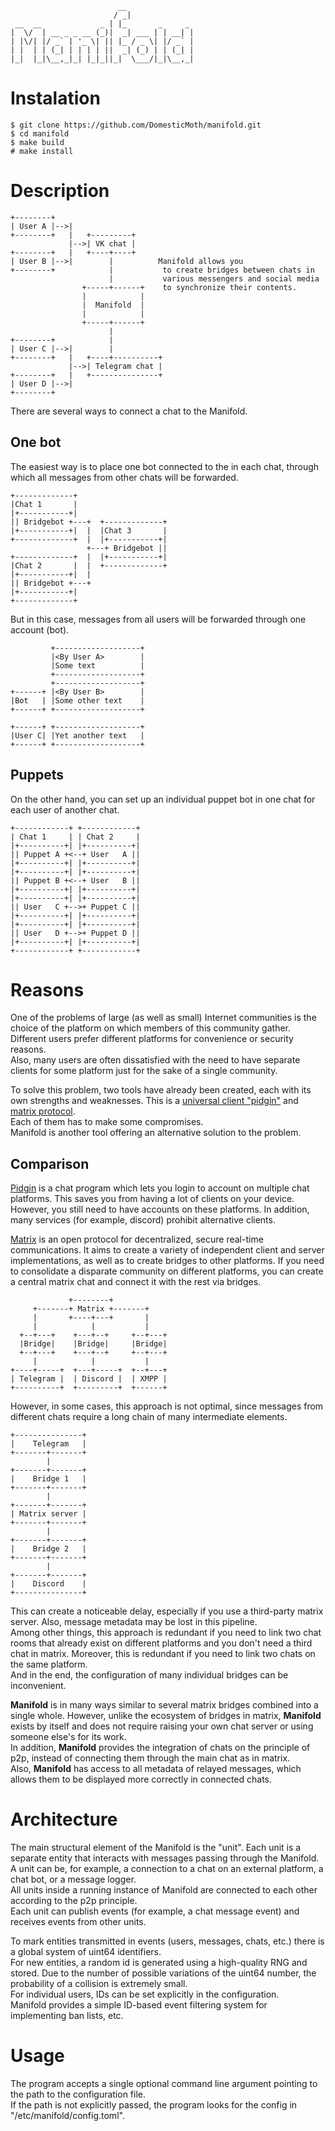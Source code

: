 ```
                        __
                       / _|
 __  __             _ | |_       _     _ 
|  \/  | __ _ _ __ (_)|  _| ___ | | __| |
| |\/| |/ _` | '_ \| || |_ / _ \| |/ _` |
| |  | | (_| | | | | ||  _| (_) | | (_| |
|_|  |_|\__,_|_| |_|_||_|  \___/|_|\__,_|
```
# Instalation
```
$ git clone https://github.com/DomesticMoth/manifold.git
$ cd manifold
$ make build
# make install
```
# Description
```
+--------+
| User A |-->|
+--------+   |   +---------+
             |-->| VK chat |
+--------+   |   +----+----+
| User B |-->|        |          Manifold allows you
+--------+            |           to create bridges between chats in
                      |           various messengers and social media
                +-----+------+    to synchronize their contents.
                |            |
                |  Manifold  |
                |            |
                +-----+------+
                      |
+--------+            |
| User C |-->|        |
+--------+   |   +----+----------+
             |-->| Telegram chat |
+--------+   |   +---------------+
| User D |-->|
+--------+
```
There are several ways to connect a chat to the Manifold.
## One bot
The easiest way is to place one bot connected to the  in each chat, through which all messages from other chats will be forwarded.  
```
+-------------+
|Chat 1       |
|+-----------+|                     
|| Bridgebot +---+  +-------------+  
|+-----------+|  |  |Chat 3       |  
+-------------+  |  |+-----------+|
                 +---+ Bridgebot ||
+-------------+  |  |+-----------+|
|Chat 2       |  |  +-------------+
|+-----------+|  |
|| Bridgebot +---+
|+-----------+|
+-------------+
```
But in this case, messages from all users will be forwarded through one account (bot).
```
         +-------------------+
         |<By User A>        |
         |Some text          |
         +-------------------+
         +-------------------+
+------+ |<By User B>        |
|Bot   | |Some other text    |
+------+ +-------------------+

+------+ +-------------------+
|User C| |Yet another text   |
+------+ +-------------------+
```

## Puppets
On the other hand, you can set up an individual puppet bot in one chat for each user of another chat.  
```
+------------+ +------------+
| Chat 1     | | Chat 2     |
|+----------+| |+----------+|
|| Puppet A +<--+ User   A ||
|+----------+| |+----------+|
|+----------+| |+----------+|
|| Puppet B +<--+ User   B ||
|+----------+| |+----------+|
|+----------+| |+----------+|
|| User   C +-->+ Puppet C ||
|+----------+| |+----------+|
|+----------+| |+----------+|
|| User   D +-->+ Puppet D ||
|+----------+| |+----------+|
+------------+ +------------+
```

# Reasons
One of the problems of large (as well as small) Internet communities is the choice of the platform on which members of this community gather.  
Different users prefer different platforms for convenience or security reasons.   
Also, many users are often dissatisfied with the need to have separate clients for some platform just for the sake of a single community.  
  
To solve this problem, two tools have already been created, each with its own strengths and weaknesses. This is a [universal client "pidgin"](https://www.pidgin.im) and [matrix protocol](https://matrix.org).  
Each of them has to make some compromises.  
Manifold is another tool offering an alternative solution to the problem.  

## Comparison
[Pidgin](https://www.pidgin.im) is a chat program which lets you login to account on multiple chat platforms. This saves you from having a lot of clients on your device. However, you still need to have accounts on these platforms. In addition, many services (for example, discord) prohibit alternative clients.  
  
[Matrix](https://matrix.org) is an open protocol for decentralized, secure real-time communications. It aims to create a variety of independent client and server implementations, as well as to create bridges to other platforms. If you need to consolidate a disparate community on different platforms, you can create a central matrix chat and connect it with the rest via bridges.
```
             +--------+
     +-------+ Matrix +-------+
     |       +----+---+       |
     |            |           |
  +--+---+    +---+--+     +--+---+
  |Bridge|    |Bridge|     |Bridge|
  +--+---+    +---+--+     +--+---+
     |            |           |
+----+-----+  +---+-----+  +--+---+
| Telegram |  | Discord |  | XMPP |
+----------+  +---------+  +------+
```
However, in some cases, this approach is not optimal, since messages from different chats require a long chain of many intermediate elements.
```
+---------------+
|    Telegram   |
+-------+-------+
        |
+-------+-------+
|    Bridge 1   |
+-------+-------+
        |
+-------+-------+
| Matrix server |
+-------+-------+
        |
+-------+-------+
|    Bridge 2   |
+-------+-------+
        |
+-------+-------+
|    Discord    |
+---------------+
```
This can create a noticeable delay, especially if you use a third-party matrix server. Also, message metadata may be lost in this pipeline.  
Among other things, this approach is redundant if you need to link two chat rooms that already exist on different platforms and you don't need a third chat in matrix. Moreover, this is redundant if you need to link two chats on the same platform.  
And in the end, the configuration of many individual bridges can be inconvenient.  
  
**Manifold** is in many ways similar to several matrix bridges combined into a single whole. However, unlike the ecosystem of bridges in matrix, **Manifold** exists by itself and does not require raising your own chat server or using someone else's for its work.  
In addition, **Manifold** provides the integration of chats on the principle of p2p, instead of connecting them through the main chat as in matrix.  
Also, **Manifold** has access to all metadata of relayed messages, which allows them to be displayed more correctly in connected chats.  

# Architecture
The main structural element of the Manifold is the "unit". Each unit is a separate entity that interacts with messages passing through the Manifold.  
A unit can be, for example, a connection to a chat on an external platform, a chat bot, or a message logger.  
All units inside a running instance of Manifold are connected to each other according to the p2p principle.  
Each unit can publish events (for example, a chat message event) and receives events from other units.  
  
To mark entities transmitted in events (users, messages, chats, etc.) there is a global system of uint64 identifiers.  
For new entities, a random id is generated using a high-quality RNG and stored. Due to the number of possible variations of the uint64 number, the probability of a collision is extremely small.  
For individual users, IDs can be set explicitly in the configuration.  
Manifold provides a simple ID-based event filtering system for implementing ban lists, etc.  

# Usage
The program accepts a single optional command line argument pointing to the path to the configuration file.  
If the path is not explicitly passed, the program looks for the config in "/etc/manifold/config.toml".  
